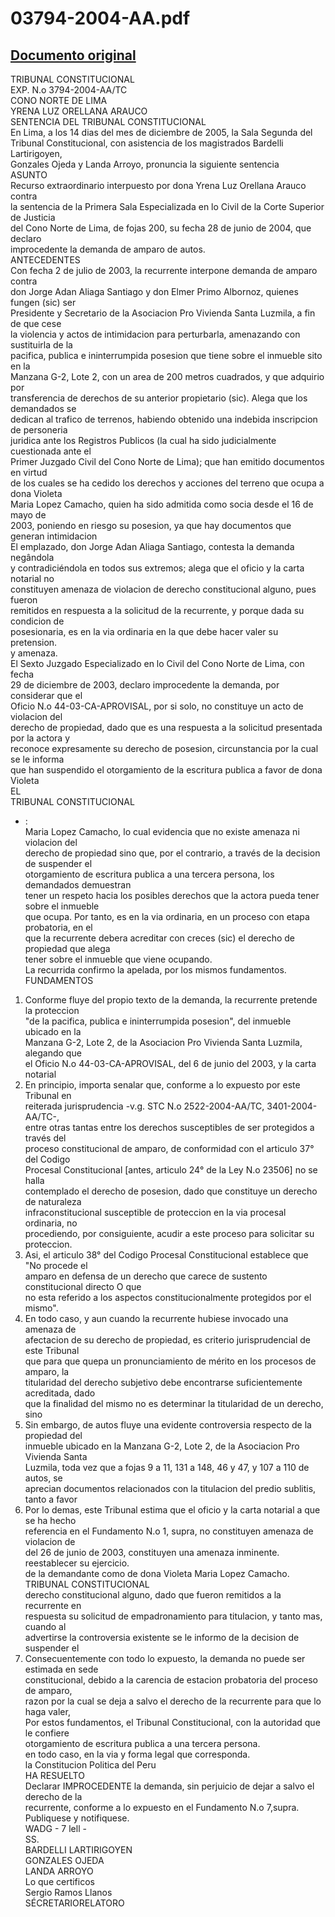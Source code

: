 
03794-2004-AA.pdf
=================
  
[Documento original](https://tc.gob.pe/jurisprudencia/2006/03794-2004-AA.pdf)  
---  
TRIBUNAL CONSTITUCIONAL  
EXP. N.o 3794-2004-AA/TC  
CONO NORTE DE LIMA  
YRENA LUZ ORELLANA ARAUCO  
SENTENCIA DEL TRIBUNAL CONSTITUCIONAL  
En Lima, a los 14 dias del mes de diciembre de 2005, la Sala Segunda del  
Tribunal Constitucional, con asistencia de los magistrados Bardelli Lartirigoyen,  
Gonzales Ojeda y Landa Arroyo, pronuncia la siguiente sentencia  
ASUNTO  
Recurso extraordinario interpuesto por dona Yrena Luz Orellana Arauco contra  
la sentencia de la Primera Sala Especializada en lo Civil de la Corte Superior de Justicia  
del Cono Norte de Lima, de fojas 200, su fecha 28 de junio de 2004, que declaro  
improcedente la demanda de amparo de autos.  
ANTECEDENTES  
Con fecha 2 de julio de 2003, la recurrente interpone demanda de amparo contra  
don Jorge Adan Aliaga Santiago y don Elmer Primo Albornoz, quienes fungen (sic) ser  
Presidente y Secretario de la Asociacion Pro Vivienda Santa Luzmila, a fin de que cese  
la violencia y actos de intimidacion para perturbarla, amenazando con sustituirla de la  
pacifica, publica e ininterrumpida posesion que tiene sobre el inmueble sito en la  
Manzana G-2, Lote 2, con un area de 200 metros cuadrados, y que adquirio por  
transferencia de derechos de su anterior propietario (sic). Alega que los demandados se  
dedican al trafico de terrenos, habiendo obtenido una indebida inscripcion de personeria  
juridica ante los Registros Publicos (la cual ha sido judicialmente cuestionada ante el  
Primer Juzgado Civil del Cono Norte de Lima); que han emitido documentos en virtud  
de los cuales se ha cedido los derechos y acciones del terreno que ocupa a dona Violeta  
Maria Lopez Camacho, quien ha sido admitida como socia desde el 16 de mayo de  
2003, poniendo en riesgo su posesion, ya que hay documentos que generan intimidacion  
El emplazado, don Jorge Adan Aliaga Santiago, contesta la demanda negândola  
y contradiciéndola en todos sus extremos; alega que el oficio y la carta notarial no  
constituyen amenaza de violacion de derecho constitucional alguno, pues fueron  
remitidos en respuesta a la solicitud de la recurrente, y porque dada su condicion de  
posesionaria, es en la via ordinaria en la que debe hacer valer su pretension.  
y amenaza.  
El Sexto Juzgado Especializado en lo Civil del Cono Norte de Lima, con fecha  
29 de diciembre de 2003, declaro improcedente la demanda, por considerar que el  
Oficio N.o 44-03-CA-APROVISAL, por si solo, no constituye un acto de violacion del  
derecho de propiedad, dado que es una respuesta a la solicitud presentada por la actora y  
reconoce expresamente su derecho de posesion, circunstancia por la cual se le informa  
que han suspendido el otorgamiento de la escritura publica a favor de dona Violeta  
EL  
TRIBUNAL CONSTITUCIONAL  
- :  
Maria Lopez Camacho, lo cual evidencia que no existe amenaza ni violacion del  
derecho de propiedad sino que, por el contrario, a través de la decision de suspender el  
otorgamiento de escritura publica a una tercera persona, los demandados demuestran  
tener un respeto hacia los posibles derechos que la actora pueda tener sobre el inmueble  
que ocupa. Por tanto, es en la via ordinaria, en un proceso con etapa probatoria, en el  
que la recurrente debera acreditar con creces (sic) el derecho de propiedad que alega  
tener sobre el inmueble que viene ocupando.  
La recurrida confirmo la apelada, por los mismos fundamentos.  
FUNDAMENTOS  
1. Conforme fluye del propio texto de la demanda, la recurrente pretende la proteccion  
"de la pacifica, publica e ininterrumpida posesion", del inmueble ubicado en la  
Manzana G-2, Lote 2, de la Asociacion Pro Vivienda Santa Luzmila, alegando que  
el Oficio N.o 44-03-CA-APROVISAL, del 6 de junio del 2003, y la carta notarial  
2. En principio, importa senalar que, conforme a lo expuesto por este Tribunal en  
reiterada jurisprudencia -v.g. STC N.o 2522-2004-AA/TC, 3401-2004-AA/TC-,  
entre otras tantas entre los derechos susceptibles de ser protegidos a través del  
proceso constitucional de amparo, de conformidad con el articulo 37° del Codigo  
Procesal Constitucional [antes, articulo 24° de la Ley N.o 23506] no se halla  
contemplado el derecho de posesion, dado que constituye un derecho de naturaleza  
infraconstitucional susceptible de proteccion en la via procesal ordinaria, no  
procediendo, por consiguiente, acudir a este proceso para solicitar su proteccion.  
3. Asi, el articulo 38° del Codigo Procesal Constitucional establece que "No procede el  
amparo en defensa de un derecho que carece de sustento constitucional directo O que  
no esta referido a los aspectos constitucionalmente protegidos por el mismo".  
4. En todo caso, y aun cuando la recurrente hubiese invocado una amenaza de  
afectacion de su derecho de propiedad, es criterio jurisprudencial de este Tribunal  
que para que quepa un pronunciamiento de mérito en los procesos de amparo, la  
titularidad del derecho subjetivo debe encontrarse suficientemente acreditada, dado  
que la finalidad del mismo no es determinar la titularidad de un derecho, sino  
5. Sin embargo, de autos fluye una evidente controversia respecto de la propiedad del  
inmueble ubicado en la Manzana G-2, Lote 2, de la Asociacion Pro Vivienda Santa  
Luzmila, toda vez que a fojas 9 a 11, 131 a 148, 46 y 47, y 107 a 110 de autos, se  
aprecian documentos relacionados con la titulacion del predio sublitis, tanto a favor  
6. Por lo demas, este Tribunal estima que el oficio y la carta notarial a que se ha hecho  
referencia en el Fundamento N.o 1, supra, no constituyen amenaza de violacion de  
del 26 de junio de 2003, constituyen una amenaza inminente.  
reestablecer su ejercicio.  
de la demandante como de dona Violeta Maria Lopez Camacho.  
TRIBUNAL CONSTITUCIONAL  
derecho constitucional alguno, dado que fueron remitidos a la recurrente en  
respuesta su solicitud de empadronamiento para titulacion, y tanto mas, cuando al  
advertirse la controversia existente se le informo de la decision de suspender el  
7. Consecuentemente con todo lo expuesto, la demanda no puede ser estimada en sede  
constitucional, debido a la carencia de estacion probatoria del proceso de amparo,  
razon por la cual se deja a salvo el derecho de la recurrente para que lo haga valer,  
Por estos fundamentos, el Tribunal Constitucional, con la autoridad que le confiere  
otorgamiento de escritura publica a una tercera persona.  
en todo caso, en la via y forma legal que corresponda.  
la Constitucion Politica del Peru  
HA RESUELTO  
Declarar IMPROCEDENTE la demanda, sin perjuicio de dejar a salvo el derecho de la  
recurrente, conforme a lo expuesto en el Fundamento N.o 7,supra.  
Publiquese y notifiquese.  
WADG - 7 lell -  
SS.  
BARDELLI LARTIRIGOYEN  
GONZALES OJEDA  
LANDA ARROYO  
Lo que certificos  
Sergio Ramos Llanos  
SÉCRETARIORELATORO